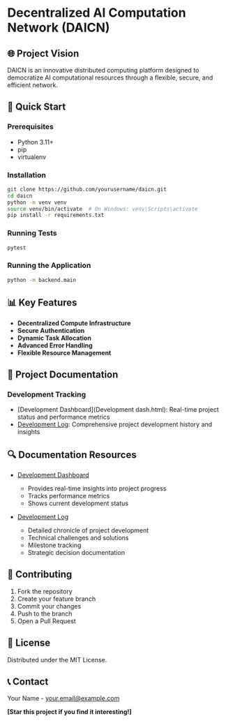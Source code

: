 # Decentralized AI Computation Network (DAICN)

## 🌐 Project Vision

DAICN is an innovative distributed computing platform designed to democratize AI computational resources through a flexible, secure, and efficient network.

## 🚀 Quick Start

### Prerequisites
- Python 3.11+
- pip
- virtualenv

### Installation
```bash
git clone https://github.com/yourusername/daicn.git
cd daicn
python -m venv venv
source venv/bin/activate  # On Windows: venv\Scripts\activate
pip install -r requirements.txt
```

### Running Tests
```bash
pytest
```

### Running the Application
```bash
python -m backend.main
```

## 📊 Key Features

- **Decentralized Compute Infrastructure**
- **Secure Authentication**
- **Dynamic Task Allocation**
- **Advanced Error Handling**
- **Flexible Resource Management**

## 📝 Project Documentation

### Development Tracking
- [Development Dashboard](Development dash.html): Real-time project status and performance metrics
- [Development Log](DEVELOPMENT_LOG.md): Comprehensive project development history and insights

## 🔍 Documentation Resources

- [Development Dashboard](Development%20dash.html)
  - Provides real-time insights into project progress
  - Tracks performance metrics
  - Shows current development status

- [Development Log](DEVELOPMENT_LOG.md)
  - Detailed chronicle of project development
  - Technical challenges and solutions
  - Milestone tracking
  - Strategic decision documentation

## 🤝 Contributing

1. Fork the repository
2. Create your feature branch
3. Commit your changes
4. Push to the branch
5. Open a Pull Request

## 📄 License

Distributed under the MIT License.

## 📞 Contact

Your Name - your.email@example.com

**[Star this project if you find it interesting!]**
